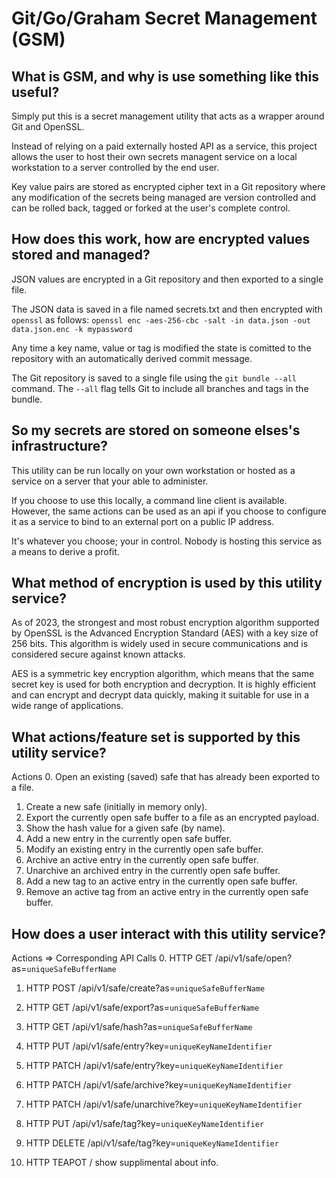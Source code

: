 # Git/Go/Graham Secret Management (GSM)

## What is GSM, and why is use something like this useful?
Simply put this is a secret management utility that acts as a wrapper around Git and OpenSSL.

Instead of relying on a paid externally hosted API as a service, this project allows the user
to host their own secrets managent service on a local workstation to a server controlled by the
end user.

Key value pairs are stored as encrypted cipher text in a Git repository where any modification
of the secrets being managed are version controlled and can be rolled back, tagged or forked at
the user's complete control.

## How does this work, how are encrypted values stored and managed?
JSON values are encrypted in a Git repository and then exported to a single file.

The JSON data is saved in a file named secrets.txt and then encrypted with `openssl`
as follows: `openssl enc -aes-256-cbc -salt -in data.json -out data.json.enc -k mypassword`

Any time a key name, value or tag is modified the state is comitted to the repository with an
automatically derived commit message.

The Git repository is saved to a single file using the `git bundle --all` command.
The `--all` flag tells Git to include all branches and tags in the bundle.

## So my secrets are stored on someone elses's infrastructure?
This utility can be run locally on your own workstation or hosted as a service on a server that your able
to administer.

If you choose to use this locally, a command line client is available. However, the same actions can be used
as an api if you choose to configure it as a service to bind to an external port on a public IP address.

It's whatever you choose; your in control. Nobody is hosting this service as a means to derive a profit.

## What method of encryption is used by this utility service?
As of 2023, the strongest and most robust encryption algorithm supported by OpenSSL is the Advanced Encryption Standard (AES) with a key size of 256 bits. This algorithm is widely used in secure communications and is considered secure against known attacks.

AES is a symmetric key encryption algorithm, which means that the same secret key is used for both encryption and decryption. It is highly efficient and can encrypt and decrypt data quickly, making it suitable for use in a wide range of applications.

## What actions/feature set is supported by this utility service?
Actions
0. Open an existing (saved) safe that has already been exported to a file.
1. Create a new safe (initially in memory only).
2. Export the currently open safe buffer to a file as an encrypted payload.
3. Show the hash value for a given safe (by name).
4. Add a new entry in the currently open safe buffer.
5. Modify an existing entry in the currently open safe buffer.
6. Archive an active entry in the currently open safe buffer.
7. Unarchive an archived entry in the currently open safe buffer.
8. Add a new tag to an active entry in the currently open safe buffer.
9. Remove an active tag from an active entry in the currently open safe buffer.

## How does a user interact with this utility service?
Actions  => Corresponding API Calls
0. HTTP GET /api/v1/safe/open?as=`uniqueSafeBufferName`

1. HTTP POST /api/v1/safe/create?as=`uniqueSafeBufferName`

2. HTTP GET /api/v1/safe/export?as=`uniqueSafeBufferName`

3. HTTP GET /api/v1/safe/hash?as=`uniqueSafeBufferName`

4. HTTP PUT /api/v1/safe/entry?key=`uniqueKeyNameIdentifier`

5. HTTP PATCH /api/v1/safe/entry?key=`uniqueKeyNameIdentifier`

6. HTTP PATCH /api/v1/safe/archive?key=`uniqueKeyNameIdentifier`

7. HTTP PATCH /api/v1/safe/unarchive?key=`uniqueKeyNameIdentifier`

8. HTTP PUT /api/v1/safe/tag?key=`uniqueKeyNameIdentifier`

9. HTTP DELETE /api/v1/safe/tag?key=`uniqueKeyNameIdentifier`

10. HTTP TEAPOT / show supplimental about info.
